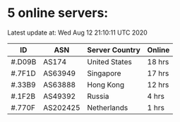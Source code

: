 # 5 online servers:

Latest update at: Wed Aug 12 21:10:11 UTC 2020

| ID | ASN | Server Country | Online |
| -- | --- | -------------- | ------ |
| #.D09B | AS174 | United States | 18 hrs |
| #.7F1D | AS63949 | Singapore | 17 hrs |
| #.33B9 | AS63888 | Hong Kong | 12 hrs |
| #.1F2B | AS49392 | Russia | 4 hrs |
| #.770F | AS202425 | Netherlands | 1 hrs |

